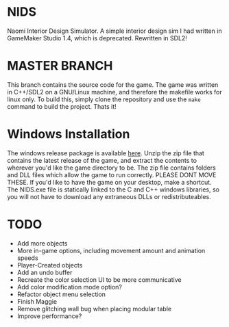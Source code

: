 # NIDS
Naomi Interior Design Simulator. A simple interior design sim I had written in GameMaker Studio 1.4, which is deprecated. Rewritten in SDL2!

# MASTER BRANCH
This branch contains the source code for the game. The game was written in C++/SDL2 on a GNU/Linux machine, and therefore the makefile works for linux only.
To build this, simply clone the repository and use the `make` command to build the project. Thats it!

# Windows Installation
The windows release package is available [here](https://github.com/CoralRocker/NIDS/releases). Unzip the zip file that contains the latest release of the game, and extract the contents to wherever you'd like the game directory to be. The zip file contains folders and DLL files which allow the game to run correctly. PLEASE DONT MOVE THESE. If you'd like to have the game on your desktop, make a shortcut. The NIDS.exe file is statically linked to the C and C++ windows libraries, so you will not have to download any extraneous DLLs or redistributeables.

# TODO
* Add more objects
* More in-game options, including movement amount and animation speeds
* Player-Created objects
* Add an undo buffer
* Recreate the color selection UI to be more communicative
* Add color modification mode option?
* Refactor object menu selection
* Finish Maggie
* Remove glitching wall bug when placing modular table
* Improve performance?
